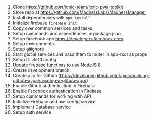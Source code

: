 1. Clone https://github.com/ionic-team/ionic-pwa-toolkit
2. Store repo at https://github.com/MadnessLabs/MadnessManager
3. Install dependencies with ```npm install```
4. Initialize firebase ```firebase init```
5. Copy over common services and tasks
6. Setup commands and dependencies in package.json
7. Setup facebook app https://developers.facebook.com
8. Setup environments
9. Setup gitignore
10. Start global services and pass them to router in app-root as props
11. Setup CircleCI config
12. Update firebase functions to use NodeJS 8
13. Create development branch
14. Create app for Github (https://developer.github.com/apps/building-github-apps/creating-a-github-app/)
15. Enable Github authentication in Firebase
16. Enable Facebook authentication in Firebase
17. Setup commands for working wtih API
18. Initialize Firebase and use config service
19. Implement Database service
20. Setup auth service